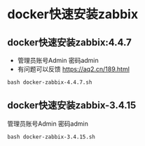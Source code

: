 # docker快速安装zabbix 

## docker快速安装zabbix:4.4.7
- 管理员账号Admin   密码admin
- 有问题可以反馈 https://aq2.cn/189.html

```
bash docker-zabbix-4.4.7.sh
```

## docker快速安装zabbix-3.4.15
管理员账号Admin   密码admin
```
bash docker-zabbix-3.4.15.sh
```